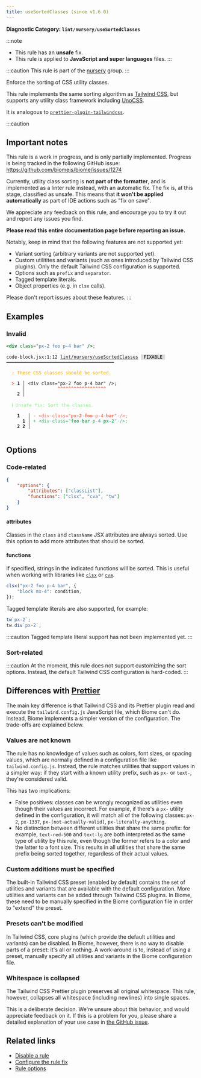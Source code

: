 ```yaml
---
title: useSortedClasses (since v1.6.0)
---
```


**Diagnostic Category: `lint/nursery/useSortedClasses`**

:::note
- This rule has an **unsafe** fix.
- This rule is applied to **JavaScript and super languages** files.
:::

:::caution
This rule is part of the [nursery](/linter/rules/#nursery) group.
:::

Enforce the sorting of CSS utility classes.

This rule implements the same sorting algorithm as [Tailwind CSS](https://tailwindcss.com/blog/automatic-class-sorting-with-prettier#how-classes-are-sorted), but supports any utility class framework including [UnoCSS](https://unocss.dev/).

It is analogous to [`prettier-plugin-tailwindcss`](https://github.com/tailwindlabs/prettier-plugin-tailwindcss).

:::caution

## Important notes

This rule is a work in progress, and is only partially implemented. Progress is being tracked in the following GitHub issue: https://github.com/biomejs/biome/issues/1274

Currently, utility class sorting is **not part of the formatter**, and is implemented as a linter rule instead, with an automatic fix. The fix is, at this stage, classified as unsafe. This means that **it won't be applied automatically** as part of IDE actions such as "fix on save".

We appreciate any feedback on this rule, and encourage you to try it out and report any issues you find.

**Please read this entire documentation page before reporting an issue.**

Notably, keep in mind that the following features are not supported yet:

- Variant sorting (arbitrary variants are not supported yet).
- Custom utilitites and variants (such as ones introduced by Tailwind CSS plugins). Only the default Tailwind CSS configuration is supported.
- Options such as `prefix` and `separator`.
- Tagged template literals.
- Object properties (e.g. in `clsx` calls).

Please don't report issues about these features.
:::

## Examples

### Invalid

```jsx
<div class="px-2 foo p-4 bar" />;
```

<pre class="language-text"><code class="language-text">code-block.jsx:1:12 <a href="https://biomejs.dev/linter/rules/use-sorted-classes">lint/nursery/useSortedClasses</a> <span style="color: #000; background-color: #ddd;"> FIXABLE </span> ━━━━━━━━━━━━━━━━━━━━━━━━━━━━━━━━━━━━━━━━

<strong><span style="color: Orange;">  </span></strong><strong><span style="color: Orange;">⚠</span></strong> <span style="color: Orange;">These CSS classes should be sorted.</span>
  
<strong><span style="color: Tomato;">  </span></strong><strong><span style="color: Tomato;">&gt;</span></strong> <strong>1 │ </strong>&lt;div class=&quot;px-2 foo p-4 bar&quot; /&gt;;
   <strong>   │ </strong>           <strong><span style="color: Tomato;">^</span></strong><strong><span style="color: Tomato;">^</span></strong><strong><span style="color: Tomato;">^</span></strong><strong><span style="color: Tomato;">^</span></strong><strong><span style="color: Tomato;">^</span></strong><strong><span style="color: Tomato;">^</span></strong><strong><span style="color: Tomato;">^</span></strong><strong><span style="color: Tomato;">^</span></strong><strong><span style="color: Tomato;">^</span></strong><strong><span style="color: Tomato;">^</span></strong><strong><span style="color: Tomato;">^</span></strong><strong><span style="color: Tomato;">^</span></strong><strong><span style="color: Tomato;">^</span></strong><strong><span style="color: Tomato;">^</span></strong><strong><span style="color: Tomato;">^</span></strong><strong><span style="color: Tomato;">^</span></strong><strong><span style="color: Tomato;">^</span></strong><strong><span style="color: Tomato;">^</span></strong>
    <strong>2 │ </strong>
  
<strong><span style="color: lightgreen;">  </span></strong><strong><span style="color: lightgreen;">ℹ</span></strong> <span style="color: lightgreen;">Unsafe fix</span><span style="color: lightgreen;">: </span><span style="color: lightgreen;">Sort the classes.</span>
  
    <strong>1</strong>  <strong> │ </strong><span style="color: Tomato;">-</span> <span style="color: Tomato;">&lt;</span><span style="color: Tomato;">d</span><span style="color: Tomato;">i</span><span style="color: Tomato;">v</span><span style="color: Tomato;"><span style="opacity: 0.8;">·</span></span><span style="color: Tomato;">c</span><span style="color: Tomato;">l</span><span style="color: Tomato;">a</span><span style="color: Tomato;">s</span><span style="color: Tomato;">s</span><span style="color: Tomato;">=</span><span style="color: Tomato;">&quot;</span><span style="color: Tomato;"><strong>p</strong></span><span style="color: Tomato;"><strong>x</strong></span><span style="color: Tomato;"><strong>-</strong></span><span style="color: Tomato;"><strong>2</strong></span><span style="color: Tomato;"><span style="opacity: 0.8;">·</span></span><span style="color: Tomato;"><strong>f</strong></span><span style="color: Tomato;"><strong>o</strong></span><span style="color: Tomato;"><strong>o</strong></span><span style="color: Tomato;"><span style="opacity: 0.8;">·</span></span><span style="color: Tomato;">p</span><span style="color: Tomato;">-</span><span style="color: Tomato;">4</span><span style="color: Tomato;"><span style="opacity: 0.8;">·</span></span><span style="color: Tomato;"><strong>b</strong></span><span style="color: Tomato;"><strong>a</strong></span><span style="color: Tomato;"><strong>r</strong></span><span style="color: Tomato;">&quot;</span><span style="color: Tomato;"><span style="opacity: 0.8;">·</span></span><span style="color: Tomato;">/</span><span style="color: Tomato;">&gt;</span><span style="color: Tomato;">;</span>
      <strong>1</strong><strong> │ </strong><span style="color: MediumSeaGreen;">+</span> <span style="color: MediumSeaGreen;">&lt;</span><span style="color: MediumSeaGreen;">d</span><span style="color: MediumSeaGreen;">i</span><span style="color: MediumSeaGreen;">v</span><span style="color: MediumSeaGreen;"><span style="opacity: 0.8;">·</span></span><span style="color: MediumSeaGreen;">c</span><span style="color: MediumSeaGreen;">l</span><span style="color: MediumSeaGreen;">a</span><span style="color: MediumSeaGreen;">s</span><span style="color: MediumSeaGreen;">s</span><span style="color: MediumSeaGreen;">=</span><span style="color: MediumSeaGreen;">&quot;</span><span style="color: MediumSeaGreen;"><strong>f</strong></span><span style="color: MediumSeaGreen;"><strong>o</strong></span><span style="color: MediumSeaGreen;"><strong>o</strong></span><span style="color: MediumSeaGreen;"><span style="opacity: 0.8;">·</span></span><span style="color: MediumSeaGreen;"><strong>b</strong></span><span style="color: MediumSeaGreen;"><strong>a</strong></span><span style="color: MediumSeaGreen;"><strong>r</strong></span><span style="color: MediumSeaGreen;"><span style="opacity: 0.8;">·</span></span><span style="color: MediumSeaGreen;">p</span><span style="color: MediumSeaGreen;">-</span><span style="color: MediumSeaGreen;">4</span><span style="color: MediumSeaGreen;"><span style="opacity: 0.8;">·</span></span><span style="color: MediumSeaGreen;"><strong>p</strong></span><span style="color: MediumSeaGreen;"><strong>x</strong></span><span style="color: MediumSeaGreen;"><strong>-</strong></span><span style="color: MediumSeaGreen;"><strong>2</strong></span><span style="color: MediumSeaGreen;">&quot;</span><span style="color: MediumSeaGreen;"><span style="opacity: 0.8;">·</span></span><span style="color: MediumSeaGreen;">/</span><span style="color: MediumSeaGreen;">&gt;</span><span style="color: MediumSeaGreen;">;</span>
    <strong>2</strong> <strong>2</strong><strong> │ </strong>  
  
</code></pre>

## Options

### Code-related

```json
{
    "options": {
        "attributes": ["classList"],
        "functions": ["clsx", "cva", "tw"]
    }
}
```

#### attributes

Classes in the `class` and `className` JSX attributes are always sorted. Use this option to add more attributes that should be sorted.

#### functions

If specified, strings in the indicated functions will be sorted. This is useful when working with libraries like [`clsx`](https://github.com/lukeed/clsx) or [`cva`](https://cva.style/).

```js
clsx("px-2 foo p-4 bar", {
    "block mx-4": condition,
});
```

Tagged template literals are also supported, for example:

```js
tw`px-2`;
tw.div`px-2`;
```

:::caution
Tagged template literal support has not been implemented yet.
:::

### Sort-related

:::caution
At the moment, this rule does not support customizing the sort options. Instead, the default Tailwind CSS configuration is hard-coded.
:::

## Differences with [Prettier](https://github.com/tailwindlabs/prettier-plugin-tailwindcss)

The main key difference is that Tailwind CSS and its Prettier plugin read and execute the `tailwind.config.js` JavaScript file, which Biome can't do. Instead, Biome implements a simpler version of the configuration. The trade-offs are explained below.

### Values are not known

The rule has no knowledge of values such as colors, font sizes, or spacing values, which are normally defined in a configuration file like `tailwind.config.js`. Instead, the rule matches utilities that support values in a simpler way: if they start with a known utility prefix, such as `px-` or `text-`, they're considered valid.

This has two implications:

- False positives: classes can be wrongly recognized as utilities even though their values are incorrect. For example, if there's a `px-` utility defined in the configuration, it will match all of the following classes: `px-2`, `px-1337`, `px-[not-actually-valid]`, `px-literally-anything`.
- No distinction between different utilities that share the same prefix: for example, `text-red-500` and `text-lg` are both interpreted as the same type of utility by this rule, even though the former refers to a color and the latter to a font size. This results in all utilities that share the same prefix being sorted together, regardless of their actual values.

### Custom additions must be specified

The built-in Tailwind CSS preset (enabled by default) contains the set of utilities and variants that are available with the default configuration. More utilities and variants can be added through Tailwind CSS plugins. In Biome, these need to be manually specified in the Biome configuration file in order to "extend" the preset.

### Presets can't be modified

In Tailwind CSS, core plugins (which provide the default utilities and variants) can be disabled. In Biome, however, there is no way to disable parts of a preset: it's all or nothing. A work-around is to, instead of using a preset, manually specify all utilities and variants in the Biome configuration file.

### Whitespace is collapsed

The Tailwind CSS Prettier plugin preserves all original whitespace. This rule, however, collapses all whitespace (including newlines) into single spaces.

This is a deliberate decision. We're unsure about this behavior, and would appreciate feedback on it. If this is a problem for you, please share a detailed explanation of your use case in [the GitHub issue](https://github.com/biomejs/biome/issues/1274).

## Related links

- [Disable a rule](/linter/#disable-a-lint-rule)
- [Configure the rule fix](/linter#configure-the-rule-fix)
- [Rule options](/linter/#rule-options)
